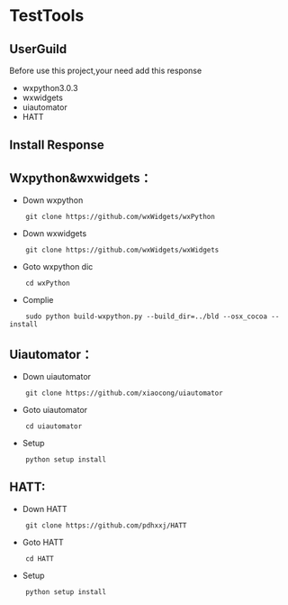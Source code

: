 # TestTools

UserGuild
---------

Before use this project,your need add this response
- wxpython3.0.3
- wxwidgets 
- uiautomator  
- HATT


Install Response
---------

Wxpython&wxwidgets：
-------------------

- Down wxpython

```shell
	git clone https://github.com/wxWidgets/wxPython
```

- Down wxwidgets

```shell
	git clone https://github.com/wxWidgets/wxWidgets
```

- Goto wxpython dic

```shell
	cd wxPython
```

- Complie
```shell
	sudo python build-wxpython.py --build_dir=../bld --osx_cocoa --install
```

Uiautomator：
------------

- Down uiautomator

```shell
	git clone https://github.com/xiaocong/uiautomator
```

- Goto uiautomator

```shell
	cd uiautomator
```

- Setup

```shell
	python setup install
```

HATT:
-----

- Down HATT

```shell
	git clone https://github.com/pdhxxj/HATT
```

- Goto HATT

```shell	
	cd HATT
```

- Setup

```shell
	python setup install
```